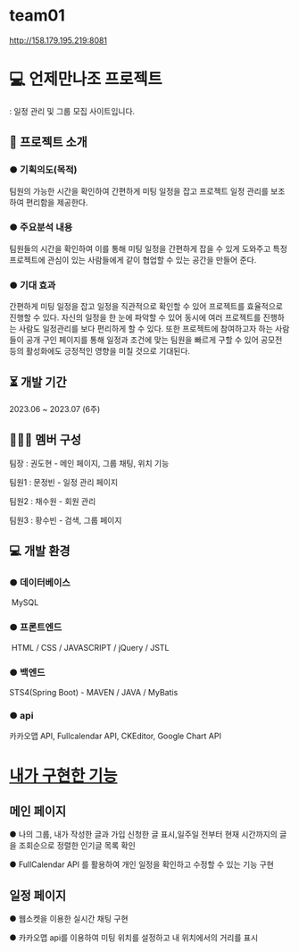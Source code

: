 # team01
http://158.179.195.219:8081
# 💻 언제만나조 프로젝트
: 일정 관리 및 그룹 모집 사이트입니다.

## 🤔 프로젝트 소개
### ● 기획의도(목적)
팀원의 가능한 시간을 확인하여 간편하게 미팅 일정을 잡고 프로젝트 일정 관리를 보조하여 편리함을 제공한다.

### ● 주요분석 내용
팀원들의 시간을 확인하여 이를 통해 미팅 일정을 간편하게 잡을 수 있게 도와주고 특정 프로젝트에 관심이 있는 사람들에게 같이 협업할 수 있는 공간을 만들어 준다.

### ● 기대 효과
간편하게 미팅 일정을 잡고 일정을 직관적으로 확인할 수 있어 프로젝트를 효율적으로 진행할 수 있다. 자신의 일정을 한 눈에 파악할 수 있어 동시에 여러 프로젝트를 진행하는 사람도 일정관리를 보다 편리하게 할 수 있다. 또한 프로젝트에 참여하고자 하는 사람들이 공개 구인 페이지를 통해 일정과 조건에 맞는 팀원을 빠르게 구할 수 있어 공모전 등의 활성화에도 긍정적인 영향을 미칠 것으로 기대된다.

## ⏳ 개발 기간
2023.06 ~ 2023.07 (6주)

## 🧑‍🤝‍🧑 멤버 구성

팀장 : 권도현 - 메인 페이지, 그룹 채팅, 위치 기능

팀원1 : 문정빈 - 일정 관리 페이지

팀원2 : 채수원 - 회원 관리

팀원3 : 황수빈 - 검색, 그룹 페이지

## 💻 개발 환경
### ● 데이터베이스
 MySQL
### ● 프론트엔드
 HTML / CSS / JAVASCRIPT / jQuery / JSTL
### ● 백엔드
STS4(Spring Boot) - MAVEN / JAVA / MyBatis
### ● api
카카오맵 API, Fullcalendar API, CKEditor, Google Chart API


# [내가 구현한 기능](https://github.com/Dormailler/team01/wiki/%EB%82%B4%EA%B0%80-%EA%B5%AC%ED%98%84%ED%95%9C-%EA%B8%B0%EB%8A%A5)
## 메인 페이지
● 나의 그룹, 내가 작성한 글과 가입 신청한 글 표시,일주일 전부터 현재 시간까지의 글을 조회순으로 정렬한 인기글 목록 확인

● FullCalendar API 를 활용하여 개인 일정을 확인하고 수정할 수 있는 기능 구현

## 일정 페이지
● 웹소켓을 이용한 실시간 채팅 구현

● 카카오맵 api를 이용하여 미팅 위치를 설정하고 내 위치에서의 거리를 표시

